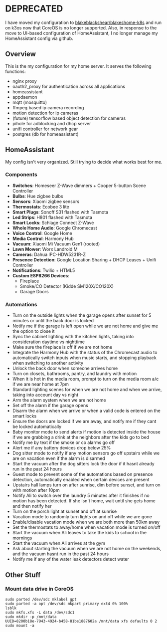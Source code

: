 # DEPRECATED
I have moved my configuration to [blakeblackshear/blakeshome-k8s](https://github.com/blakeblackshear/blakeshome-k8s) and run on k3os now that CoreOS is no longer supported. Also, in response to the move to UI-based configuration of HomeAssistant, I no longer manage my HomeAssistant config via github.

## Overview
This is the my configuration for my home server. It serves the following functions:
- nginx proxy
- oauth2_proxy for authentication across all applications
- homeassistant
- appdaemon
- mqtt (mosquitto)
- ffmpeg based ip camera recording
- motion detection for ip cameras
- (future) tensorflow based object detection for cameras
- pihole for adblocking and dhcp server
- unifi controller for network gear
- postgres (db for homeassistant)

## HomeAssistant
My config isn't very organized. Still trying to decide what works best for me.
### Components
- **Switches**: Homeseer Z-Wave dimmers + Cooper 5-button Scene Controller
- **Bulbs**: Hue zigbee bulbs
- **Sensors**: Xiaomi zigbee sensors
- **Thermostats**: Ecobee 3 lite
- **Smart Plugs**: Sonoff S31 flashed with Tasmota
- **Led Strips**: H801 flashed with Tasmota
- **Smart Locks**: Schlage Connect Z-Wave
- **Whole Home Audio**: Google Chromecast
- **Voice Control**: Google Home
- **Media Control**: Harmony Hub
- **Vacuum**: Xiaomi Mi Vacuum Gen1 (rooted)
- **Lawn Mower**: Worx Landroid M
- **Cameras**: Dahua IPC-HDW5231R-Z
- **Presence Detection**: Google Location Sharing + DHCP Leases + Unifi Controller
- **Notifications**: Twilio + HTML5
- **Custom ESP8266 Devices**:
  - Fireplace
  - Smoke/CO Detector (Kidde SM120X/CO120X)
  - Garage Doors

### Automations

- Turn on the outside lights when the garage opens after sunset for 5 minutes or until the back door is locked
- Notify me if the garage is left open while we are not home and give me the option to close it
- Sync the cabinet lighting with the kitchen lights, taking into consideration daytime vs nighttime
- Make sure the fireplace is off if we are not home
- Integrate the Harmony Hub with the status of the Chromecast audio to automatically switch inputs when music starts, and stopping playback when switching to another activity
- Unlock the back door when someone arrives home
- Turn on closets, bathrooms, pantry, and laundry with motion
- When it is hot in the media room, prompt to turn on the media room a/c if we are near home at 7pm
- Standard lighting scenes for when we are not home and when we arrive, taking into account day vs night
- Arm the alarm system when we are not home
- Set off the alarm if the garage opens
- Disarm the alarm when we arrive or when a valid code is entered on the smart locks
- Ensure the doors are locked if we are away, and notify me if they cant be locked automatically
- Baby monitor mode to send alerts if motion is detected inside the house if we are grabbing a drink at the neighbors after the kids go to bed
- Notify me by text if the smoke or co alarms go off
- Alert me if any battery devices drop below 25%
- Dog sitter mode to notify if any motion sensors go off upstairs while we are on vacation even if the alarm is disarmed
- Start the vacuum after the dog sitters lock the door if it hasnt already run in the past 24 hours
- Guest mode to prevent some of the automations based on presence detection, automatically enabled when certain devices are present
- Upstairs hall lamps turn on after sunrise, dim before sunset, and turn on with motion after 10pm
- Notify Ali to switch over the laundry 5 minutes after it finishes if no motion has been detected. If she isn't home, wait until she gets home and then notify her
- Turn on the porch light at sunset and off at sunrise
- Vacation mode to randomly turn lights on and off while we are gone
- Enable/disable vacation mode when we are both more than 50km away
- Set the thermostats to away/home when vacation mode is turned on/off
- Start the vacuum when Ali leaves to take the kids to school in the mornings
- Start the vacuum when Ali arrives at the gym
- Ask about starting the vacuum when we are not home on the weekends, and the vacuum hasnt run in the past 24 hours
- Notify me if any of the water leak detectors detect water

## Other Stuff
### Mount data drive in CoreOS
```
sudo parted /dev/sdc mklabel gpt
sudo parted -a opt /dev/sdc mkpart primary ext4 0% 100%
lsblk
sudo mkfs.xfs -L data /dev/sdc1
sudo mkdir -p /mnt/data
UUID=8200b18e-7943-4924-b458-81be1887602a /mnt/data xfs defaults 0 2
sudo mount -a
```

